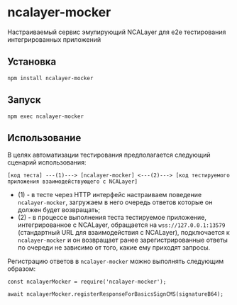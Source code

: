 # ncalayer-mocker
Настраиваемый сервис эмулирующий NCALayer для e2e тестирования интегрированных приложений

## Установка

```
npm install ncalayer-mocker
```

## Запуск

```
npm exec ncalayer-mocker
```

## Использование

В целях автоматизации тестирования предполагается следующий сценарий использования:

```
[код теста] ---(1)---> [ncalayer-mocker] <---(2)---> [код тестируемого приложения взаимодействующего с NCALayer]
```

- (1) - в тесте через HTTP интерфейс настраиваем поведение `ncalayer-mocker`, загружаем в него очередь ответов которые он должен будет возвращать;
- (2) - в процессе выполнения теста тестируемое приложение, интегрированное с NCALayer, обращается на `wss://127.0.0.1:13579` (стандартный URL для взаимодействия с NCALayer), подключается к `ncalayer-mocker` и он возвращает ранее зарегистрированные ответы по очереди не зависимо от того, какие ему приходят запросы.


Регистрацию ответов в `ncalayer-mocker` можно выполнять следующим образом:

```
const ncalayerMocker = require('ncalayer-mocker');

await ncalayerMocker.registerResponseForBasicsSignCMS(signatureB64);
```
